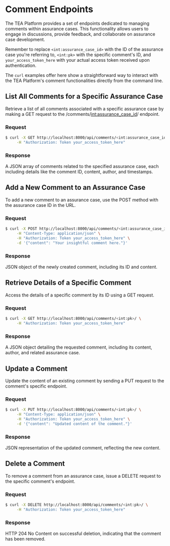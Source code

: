 # Comment Endpoints

The TEA Platform provides a set of endpoints dedicated to managing comments within assurance cases. This functionality allows users to engage in discussions, provide feedback, and collaborate on assurance case development.

Remember to replace `<int:assurance_case_id>` with the ID of the assurance case you're referring to, `<int:pk>` with the specific comment's ID, and `your_access_token_here` with your actual access token received upon authentication.

The `curl` examples offer here show a straightforward way to interact with the TEA Platform's comment functionalities directly from the command line.

## List All Comments for a Specific Assurance Case

Retrieve a list of all comments associated with a specific assurance case by making a GET request to the /comments/<int:assurance_case_id>/ endpoint.

### Request

```bash
$ curl -X GET http://localhost:8000/api/comments/<int:assurance_case_id>/ \
     -H "Authorization: Token your_access_token_here"
```

### Response

A JSON array of comments related to the specified assurance case, each including details like the comment ID, content, author, and timestamps.

## Add a New Comment to an Assurance Case

To add a new comment to an assurance case, use the POST method with the assurance case ID in the URL.

### Request

```bash
$ curl -X POST http://localhost:8000/api/comments/<int:assurance_case_id>/ \
     -H "Content-Type: application/json" \
     -H "Authorization: Token your_access_token_here" \
     -d '{"content": "Your insightful comment here."}'
```

### Response

JSON object of the newly created comment, including its ID and content.

## Retrieve Details of a Specific Comment

Access the details of a specific comment by its ID using a GET request.

### Request

```bash
$ curl -X GET http://localhost:8000/api/comments/<int:pk>/ \
     -H "Authorization: Token your_access_token_here"
```

### Response

A JSON object detailing the requested comment, including its content, author, and related assurance case.

## Update a Comment

Update the content of an existing comment by sending a PUT request to the comment's specific endpoint.

### Request

```bash
$ curl -X PUT http://localhost:8000/api/comments/<int:pk>/ \
     -H "Content-Type: application/json" \
     -H "Authorization: Token your_access_token_here" \
     -d '{"content": "Updated content of the comment."}'
```

### Response

JSON representation of the updated comment, reflecting the new content.

## Delete a Comment

To remove a comment from an assurance case, issue a DELETE request to the specific comment's endpoint.

### Request

```bash
$ curl -X DELETE http://localhost:8000/api/comments/<int:pk>/ \
     -H "Authorization: Token your_access_token_here"
```

### Response

HTTP 204 No Content on successful deletion, indicating that the comment has been removed.
